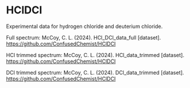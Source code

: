 # HClDCl
Experimental data for hydrogen chloride and deuterium chloride.


Full spectrum: McCoy, C. L. (2024). HCl_DCl_data_full [dataset]. https://github.com/ConfusedChemist/HClDCl

HCl trimmed spectrum: McCoy, C. L. (2024). HCl_data_trimmed [dataset]. https://github.com/ConfusedChemist/HClDCl

DCl trimmed spectrum: McCoy, C. L. (2024). DCl_data_trimmed [dataset]. https://github.com/ConfusedChemist/HClDCl
